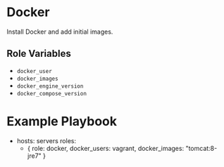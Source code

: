 # Docker

Install Docker and add initial images.

## Role Variables

* `docker_user`
* `docker_images`
* `docker_engine_version`
* `docker_compose_version`

# Example Playbook

- hosts: servers
  roles:
    - { role: docker, docker_users: vagrant,
        docker_images: "tomcat:8-jre7"  }
